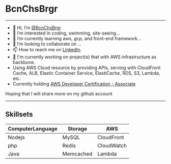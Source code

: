 
# BcnChsBrgr

---

- 👋 Hi, I’m [@BcnChsBrgr](https://github.com/BcnChsBrgr)
- 👀 I’m interested in coding, swimming, site-seeing...
- 🌱 I’m currently learning aws, gcp, and front-end framework...
- 💞️ I’m looking to collaborate on ...
- 📫 How to reach me on [LinkedIn](https://www.linkedin.com/in/yu-hin-ng-4797aa141/).
- 📝 I'm currently working on project(s) that with AWS infrastructure as backbone.
- Using AWS Cloud resource by providing APIs, serving with CloudFront Cache, ALB, Elastic Container Service, ElastiCache, RDS, S3, Lambda, etc.
- Currently holding [AWS Developer Certification - Associate](https://www.credly.com/badges/9d2a8f38-49a2-43fe-a2c1-ef86718f25ee?source=linked_in_profile)

Hoping that I will share more on my github account

---

## Skillsets

ComputerLanguage | Storage | AWS |
---- | ---- | ---- |
Nodejs | MySQL | CloudFront |
php | Redis | CloudWatch |
Java | Memcached | Lambda |
